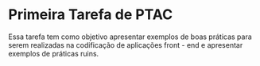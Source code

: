 # Primeira Tarefa de PTAC

Essa tarefa tem como objetivo apresentar exemplos de boas práticas para serem realizadas na codificação de aplicações front - end e apresentar exemplos de práticas ruins.
